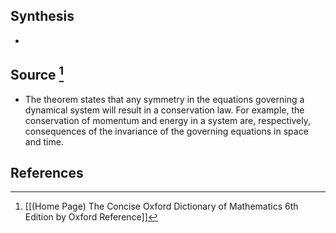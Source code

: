 ## Synthesis
- 
## Source [^1]
- The theorem states that any symmetry in the equations governing a dynamical system will result in a conservation law. For example, the conservation of momentum and energy in a system are, respectively, consequences of the invariance of the governing equations in space and time. 
## References

[^1]: [[(Home Page) The Concise Oxford Dictionary of Mathematics 6th Edition by Oxford Reference]]